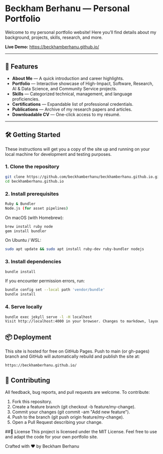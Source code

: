 # Beckham Berhanu — Personal Portfolio

Welcome to my personal portfolio website! Here you’ll find details about my background, projects, skills, research, and more.

**Live Demo:** https://beckhamberhanu.github.io/

---

## 🚀 Features

- **About Me** — A quick introduction and career highlights.  
- **Portfolio** — Interactive showcase of High-Impact, Software, Research, AI & Data Science, and Community Service projects.  
- **Skills** — Categorized technical, management, and language proficiencies.  
- **Certifications** — Expandable list of professional credentials.  
- **Publications** — Archive of my research papers and articles.  
- **Downloadable CV** — One-click access to my résumé.

---

## 🛠️ Getting Started

These instructions will get you a copy of the site up and running on your local machine for development and testing purposes.

### 1. Clone the repository

```bash
git clone https://github.com/beckhamberhanu/beckhamberhanu.github.io.git
cd beckhamberhanu.github.io

```
### 2. Install prerequisites

```bash
Ruby & Bundler
Node.js (for asset pipelines)

```
On macOS (with Homebrew):

```bash
brew install ruby node
gem install bundler

```
On Ubuntu / WSL:

```bash
sudo apt update && sudo apt install ruby-dev ruby-bundler nodejs
```
### 3. Install dependencies

```bash
bundle install
```
If you encounter permission errors, run:

```bash
bundle config set --local path 'vendor/bundle'
bundle install

```
### 4. Serve locally

```bash
bundle exec jekyll serve -l -H localhost
Visit http://localhost:4000 in your browser. Changes to markdown, layouts, or styles will auto-reload.

```
## 📦 Deployment
This site is hosted for free on GitHub Pages. Push to main (or gh-pages) branch and GitHub will automatically rebuild and publish the site at:

```bash
https://beckhamberhanu.github.io/

```
## 🤝 Contributing
All feedback, bug reports, and pull requests are welcome. To contribute:
1. Fork this repository.
2. Create a feature branch (git checkout -b feature/my-change).
3. Commit your changes (git commit -am "Add new feature").
4. Push to the branch (git push origin feature/my-change).
5. Open a Pull Request describing your change.

##📄 License
This project is licensed under the MIT License. Feel free to use and adapt the code for your own portfolio site.

Crafted with ❤️ by Beckham Berhanu